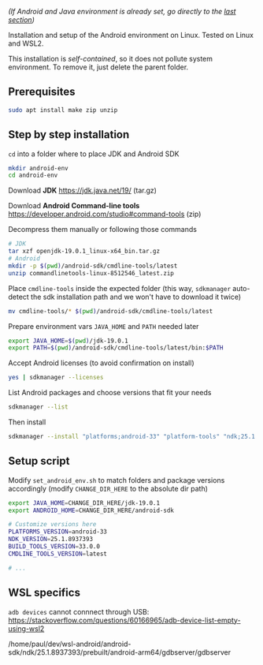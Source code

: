 
*(If Android and Java environment is already set, go directly to the [last section](#setup-script))*

Installation and setup of the Android environment on Linux. Tested on Linux and WSL2.

This installation is *self-contained*, so it does not pollute system environment. To remove it, just delete the parent folder.

## Prerequisites
```bash
sudo apt install make zip unzip
```

## Step by step installation
`cd` into a folder where to place JDK and Android SDK
```bash
mkdir android-env
cd android-env
```

Download **JDK** https://jdk.java.net/19/ (tar.gz) 

Download **Android Command-line tools** https://developer.android.com/studio#command-tools (zip)

Decompress them manually or following those commands
```bash
# JDK
tar xzf openjdk-19.0.1_linux-x64_bin.tar.gz
# Android
mkdir -p $(pwd)/android-sdk/cmdline-tools/latest
unzip commandlinetools-linux-8512546_latest.zip
```

Place `cmdline-tools` inside the expected folder (this way, `sdkmanager` auto-detect the sdk installation path and we won't have to download it twice)
```bash
mv cmdline-tools/* $(pwd)/android-sdk/cmdline-tools/latest
```

Prepare environment vars `JAVA_HOME` and `PATH` needed later
```bash
export JAVA_HOME=$(pwd)/jdk-19.0.1
export PATH=$(pwd)/android-sdk/cmdline-tools/latest/bin:$PATH
```

Accept Android licenses (to avoid confirmation on install)
```bash
yes | sdkmanager --licenses
```

List Android packages and choose versions that fit your needs
```bash
sdkmanager --list
```

Then install
```bash
sdkmanager --install "platforms;android-33" "platform-tools" "ndk;25.1.8937393" "build-tools;33.0.0"
```

## Setup script
Modify `set_android_env.sh` to match folders and package versions accordingly (modify `CHANGE_DIR_HERE` to the absolute dir path)
```bash
export JAVA_HOME=CHANGE_DIR_HERE/jdk-19.0.1
export ANDROID_HOME=CHANGE_DIR_HERE/android-sdk

# Customize versions here
PLATFORMS_VERSION=android-33
NDK_VERSION=25.1.8937393
BUILD_TOOLS_VERSION=33.0.0
CMDLINE_TOOLS_VERSION=latest

# ... 
```

## WSL specifics
`adb devices` cannot connnect through USB: https://stackoverflow.com/questions/60166965/adb-device-list-empty-using-wsl2



/home/paul/dev/wsl-android/android-sdk/ndk/25.1.8937393/prebuilt/android-arm64/gdbserver/gdbserver